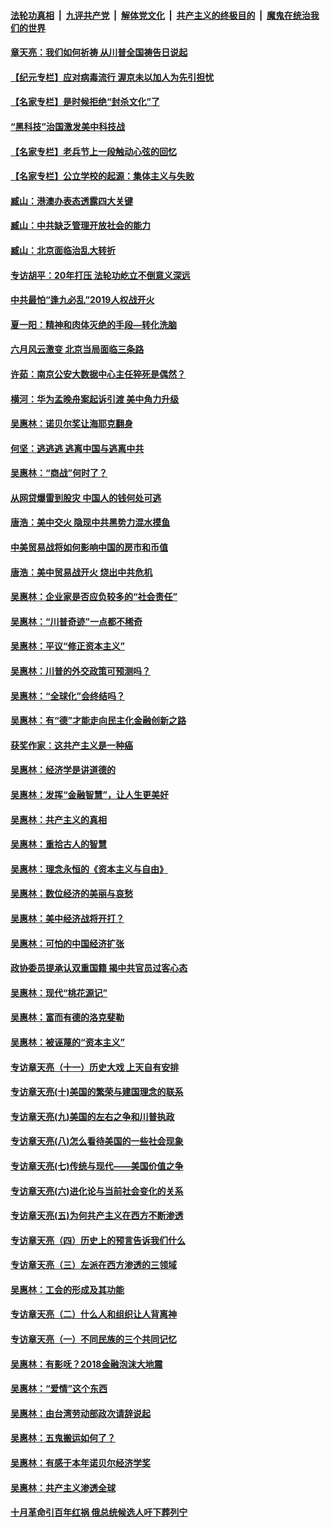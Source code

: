 

####  [法轮功真相](../../../../basic/blob/master/README.md?t=06202302) &nbsp;|&nbsp; [九评共产党](../../../../9ping.md/blob/master/README.md?t=06202302) &nbsp;|&nbsp; [解体党文化](../../../../jtdwh.md/blob/master/README.md?t=06202302)  &nbsp;|&nbsp; [共产主义的终极目的](../../../../gczydzjmd.md/blob/master/README.md?t=06202302) &nbsp;|&nbsp; [魔鬼在统治我们的世界](../../../../mgztzwmdsj.md/blob/master/README.md?t=06202302) 

#### [章天亮：我们如何祈祷 从川普全国祷告日说起](../pages/nsc423/n11944627.md?t=06202302) 

#### [【纪元专栏】应对病毒流行 渥京未以加人为先引担忧](../pages/nsc423/n11875714.md?t=06202302) 

#### [【名家专栏】是时候拒绝“封杀文化”了](../pages/nsc423/n11814093.md?t=06202302) 

#### [“黑科技”治国激发美中科技战](../pages/nsc423/n11638056.md?t=06202302) 

#### [【名家专栏】老兵节上一段触动心弦的回忆](../pages/nsc423/n11646016.md?t=06202302) 

#### [【名家专栏】公立学校的起源：集体主义与失败](../pages/nsc423/n11601833.md?t=06202302) 

#### [臧山：港澳办表态透露四大关键](../pages/nsc423/n11421628.md?t=06202302) 

#### [臧山：中共缺乏管理开放社会的能力](../pages/nsc423/n11407457.md?t=06202302) 

#### [臧山：北京面临治乱大转折](../pages/nsc423/n11406895.md?t=06202302) 

#### [专访胡平：20年打压 法轮功屹立不倒意义深远](../pages/nsc423/n11398800.md?t=06202302) 

#### [中共最怕“逢九必乱”2019人权战开火](../pages/nsc423/n11385248.md?t=06202302) 

#### [夏一阳：精神和肉体灭绝的手段—转化洗脑](../pages/nsc423/n11368250.md?t=06202302) 

#### [六月风云激变 北京当局面临三条路](../pages/nsc423/n11313668.md?t=06202302) 

#### [许茹：南京公安大数据中心主任猝死是偶然？](../pages/nsc423/n11064744.md?t=06202302) 

#### [横河：华为孟晚舟案起诉引渡 美中角力升级](../pages/nsc423/n11027230.md?t=06202302) 

#### [吴惠林：诺贝尔奖让海耶克翻身](../pages/nsc423/n10890049.md?t=06202302) 

#### [何坚：逃逃逃 逃离中国与逃离中共](../pages/nsc423/n10592891.md?t=06202302) 

#### [吴惠林：“商战”何时了？](../pages/nsc423/n10573558.md?t=06202302) 

#### [从网贷爆雷到股灾 中国人的钱何处可逃](../pages/nsc423/n10572800.md?t=06202302) 

#### [唐浩：美中交火 隐现中共黑势力混水摸鱼](../pages/nsc423/n10544040.md?t=06202302) 

#### [中美贸易战将如何影响中国的房市和币值](../pages/nsc423/n10543697.md?t=06202302) 

#### [唐浩：美中贸易战开火 烧出中共危机](../pages/nsc423/n10540126.md?t=06202302) 

#### [吴惠林：企业家是否应负较多的“社会责任”](../pages/nsc423/n10535022.md?t=06202302) 

#### [吴惠林：“川普奇迹”一点都不稀奇](../pages/nsc423/n10512808.md?t=06202302) 

#### [吴惠林：平议“修正资本主义”](../pages/nsc423/n10495724.md?t=06202302) 

#### [吴惠林：川普的外交政策可预测吗？](../pages/nsc423/n10462387.md?t=06202302) 

#### [吴惠林：“全球化”会终结吗？](../pages/nsc423/n10452838.md?t=06202302) 

#### [吴惠林：有“德”才能走向民主化金融创新之路](../pages/nsc423/n10432292.md?t=06202302) 

#### [获奖作家：这共产主义是一种癌](../pages/nsc423/n10431541.md?t=06202302) 

#### [吴惠林：经济学是讲道德的](../pages/nsc423/n10398014.md?t=06202302) 

#### [吴惠林：发挥“金融智慧”，让人生更美好](../pages/nsc423/n10375019.md?t=06202302) 

#### [吴惠林：共产主义的真相](../pages/nsc423/n10351394.md?t=06202302) 

#### [吴惠林：重拾古人的智慧](../pages/nsc423/n10337691.md?t=06202302) 

#### [吴惠林：理念永恒的《资本主义与自由》](../pages/nsc423/n10316274.md?t=06202302) 

#### [吴惠林：数位经济的美丽与哀愁](../pages/nsc423/n10292946.md?t=06202302) 

#### [吴惠林：美中经济战将开打？](../pages/nsc423/n10258825.md?t=06202302) 

#### [吴惠林：可怕的中国经济扩张](../pages/nsc423/n10219147.md?t=06202302) 

#### [政协委员提承认双重国籍 揭中共官员过客心态](../pages/nsc423/n10208809.md?t=06202302) 

#### [吴惠林：现代“桃花源记”](../pages/nsc423/n10185234.md?t=06202302) 

#### [吴惠林：富而有德的洛克斐勒](../pages/nsc423/n10142264.md?t=06202302) 

#### [吴惠林：被诬蔑的“资本主义”](../pages/nsc423/n10124816.md?t=06202302) 

#### [专访章天亮（十一）历史大戏 上天自有安排](../pages/nsc423/n10094905.md?t=06202302) 

#### [专访章天亮(十)美国的繁荣与建国理念的联系](../pages/nsc423/n10094899.md?t=06202302) 

#### [专访章天亮(九)美国的左右之争和川普执政](../pages/nsc423/n10094889.md?t=06202302) 

#### [专访章天亮(八)怎么看待美国的一些社会现象](../pages/nsc423/n10094857.md?t=06202302) 

#### [专访章天亮(七)传统与现代——美国价值之争](../pages/nsc423/n10093140.md?t=06202302) 

#### [专访章天亮(六)进化论与当前社会变化的关系](../pages/nsc423/n10092036.md?t=06202302) 

#### [专访章天亮(五)为何共产主义在西方不断渗透](../pages/nsc423/n10083620.md?t=06202302) 

#### [专访章天亮（四）历史上的预言告诉我们什么](../pages/nsc423/n10083606.md?t=06202302) 

#### [专访章天亮（三）左派在西方渗透的三领域](../pages/nsc423/n10081115.md?t=06202302) 

#### [吴惠林：工会的形成及其功能](../pages/nsc423/n10080633.md?t=06202302) 

#### [专访章天亮（二）什么人和组织让人背离神](../pages/nsc423/n10076637.md?t=06202302) 

#### [专访章天亮（一）不同民族的三个共同记忆](../pages/nsc423/n10074188.md?t=06202302) 

#### [吴惠林：有影呒？2018金融泡沫大地震](../pages/nsc423/n10040534.md?t=06202302) 

#### [吴惠林：“爱情”这个东西](../pages/nsc423/n10019423.md?t=06202302) 

#### [吴惠林：由台湾劳动部政次请辞说起](../pages/nsc423/n9979679.md?t=06202302) 

#### [吴惠林：五鬼搬运如何了？](../pages/nsc423/n9925338.md?t=06202302) 

#### [吴惠林：有感于本年诺贝尔经济学奖](../pages/nsc423/n9871883.md?t=06202302) 

#### [吴惠林：共产主义渗透全球](../pages/nsc423/n9812748.md?t=06202302) 

#### [十月革命引百年红祸 俄总统候选人吁下葬列宁](../pages/nsc423/n9810182.md?t=06202302) 

